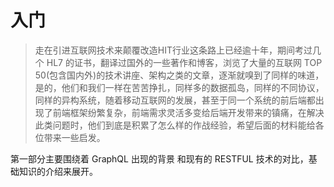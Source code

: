 

# 入门 

> 走在引进互联网技术来颠覆改造HIT行业这条路上已经逾十年，期间考过几个 HL7 的证书，翻译过国外的一些著作和博客，浏览了大量的互联网 TOP 50(包含国内外)的技术讲座、架构之类的文章，逐渐就嗅到了同样的味道，是的，他们和我们一样在苦苦挣扎，同样多的数据孤岛，同样的不同协议，同样的异构系统，随着移动互联网的发展，甚至于同一个系统的前后端都出现了前端框架纷繁复杂，前端需求灵活多变给后端开发带来的镇痛，在解决此类问题时，他们到底是积累了怎么样的作战经验，希望后面的材料能给各位带来一些启发。


第一部分主要围绕着 GraphQL 出现的背景 和现有的 RESTFUL 技术的对比，基础知识的介绍来展开。